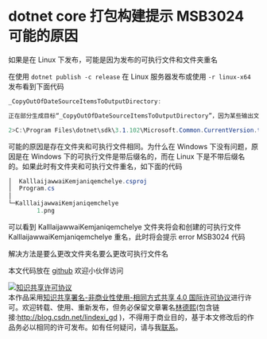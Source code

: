 
# dotnet core 打包构建提示 MSB3024 可能的原因

如果是在 Linux 下发布，可能是因为发布的可执行文件和文件夹重名

<!--more-->


<!-- CreateTime:2020/3/24 9:26:41 -->



在使用 `dotnet publish -c release` 在 Linux 服务器发布或使用 `-r linux-x64` 发布看到下面代码

```csharp
_CopyOutOfDateSourceItemsToOutputDirectory:

正在部分生成目标“_CopyOutOfDateSourceItemsToOutputDirectory”，因为某些输出文件相对于其输入文件而言已经过期。

2>C:\Program Files\dotnet\sdk\3.1.102\Microsoft.Common.CurrentVersion.targets(4570,5): error MSB3024: 未能将文件“f:\lindexi\foo\obj\Release\netcoreapp3.1\linux-x64\Foo”复制到目标文件“bin\Release\netcoreapp3.1\linux-x64\Foo”，因为该目标是文件夹而不是文件 。若要将源文件复制到文件夹中，请考虑使用 DestinationFolder 参数，而不使用 DestinationFiles
```

可能的原因是存在文件夹和可执行文件相同。为什么在 Windows 下没有问题，原因是在 Windows 下的可执行文件是带后缀名的，而在 Linux 下是不带后缀名的。如果此时有文件夹和可执行文件重名，如下面的代码

```csharp
│  KalllaijawwaiKemjaniqemchelye.csproj
│  Program.cs
│
└─KalllaijawwaiKemjaniqemchelye
        1.png
```

可以看到 KalllaijawwaiKemjaniqemchelye 文件夹将会和创建的可执行文件 KalllaijawwaiKemjaniqemchelye 重名，此时将会提示 error MSB3024 代码

解决方法是要么更改文件夹名要么更改可执行文件名

本文代码放在 [github](https://github.com/lindexi/lindexi_gd/tree/2b4a8ca4ff0e95f51c10c33cbab4a89037e6010e/KalllaijawwaiKemjaniqemchelye) 欢迎小伙伴访问






<a rel="license" href="http://creativecommons.org/licenses/by-nc-sa/4.0/"><img alt="知识共享许可协议" style="border-width:0" src="https://licensebuttons.net/l/by-nc-sa/4.0/88x31.png" /></a><br />本作品采用<a rel="license" href="http://creativecommons.org/licenses/by-nc-sa/4.0/">知识共享署名-非商业性使用-相同方式共享 4.0 国际许可协议</a>进行许可。欢迎转载、使用、重新发布，但务必保留文章署名[林德熙](http://blog.csdn.net/lindexi_gd)(包含链接:http://blog.csdn.net/lindexi_gd )，不得用于商业目的，基于本文修改后的作品务必以相同的许可发布。如有任何疑问，请与我[联系](mailto:lindexi_gd@163.com)。